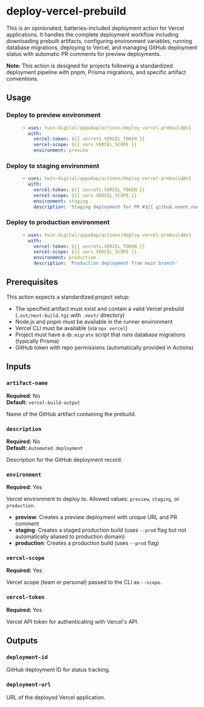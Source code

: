 # deploy-vercel-prebuild

This is an opinionated, batteries-included deployment action for Vercel applications. It handles the complete deployment workflow including downloading prebuilt artifacts, configuring environment variables, running database migrations, deploying to Vercel, and managing GitHub deployment status with automatic PR comments for preview deployments.

**Note:** This action is designed for projects following a standardized deployment pipeline with pnpm, Prisma migrations, and specific artifact conventions.

## Usage

### Deploy to preview environment

```yaml
      - uses: twin-digital/appadap/actions/deploy-vercel-prebuild@v1
        with:
          vercel-token: ${{ secrets.VERCEL_TOKEN }}
          vercel-scope: ${{ vars.VERCEL_SCOPE }}
          environment: preview
```

### Deploy to staging environment

```yaml
      - uses: twin-digital/appadap/actions/deploy-vercel-prebuild@v1
        with:
          vercel-token: ${{ secrets.VERCEL_TOKEN }}
          vercel-scope: ${{ vars.VERCEL_SCOPE }}
          environment: staging
          description: 'Staging deployment for PR #${{ github.event.number }}'
```

### Deploy to production environment

```yaml
      - uses: twin-digital/appadap/actions/deploy-vercel-prebuild@v1
        with:
          vercel-token: ${{ secrets.VERCEL_TOKEN }}
          vercel-scope: ${{ vars.VERCEL_SCOPE }}
          environment: production
          description: 'Production deployment from main branch'
```

## Prerequisites

This action expects a standardized project setup:

- The specified artifact must exist and contain a valid Vercel prebuild (`.out/next-build.tgz` with `.next/` directory)
- Node.js and pnpm must be available in the runner environment
- Vercel CLI must be available (via `npx vercel`)
- Project must have a `db:migrate` script that runs database migrations (typically Prisma)
- GitHub token with repo permissions (automatically provided in Actions)

## Inputs

### `artifact-name`

**Required:** No  
**Default:** `vercel-build-output`

Name of the GitHub artifact containing the prebuild.

### `description`

**Required:** No  
**Default:** `Automated deployment`

Description for the GitHub deployment record.

### `environment`

**Required:** Yes

Vercel environment to deploy to. Allowed values: `preview`, `staging`, or `production`.

- **preview**: Creates a preview deployment with unique URL and PR comment
- **staging**: Creates a staged production build (uses `--prod` flag but not automatically aliased to production domain)
- **production**: Creates a production build (uses `--prod` flag)

### `vercel-scope`

**Required:** Yes

Vercel scope (team or personal) passed to the CLI as `--scope`.

### `vercel-token`

**Required:** Yes

Vercel API token for authenticating with Vercel's API.

## Outputs

### `deployment-id`

GitHub deployment ID for status tracking.

### `deployment-url`

URL of the deployed Vercel application.
